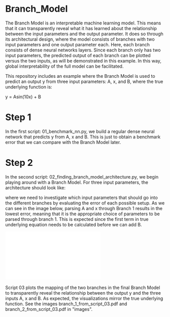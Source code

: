 # Branch_Model
The Branch Model is an interpretable machine learning model. This means that it can transparently reveal what it has learned about the relationship between the input parameters and the output parameter. It does so through its architectural design, where the model consists of branches with two input parameters and one output parameter each. Here, each branch consists of dense neural networks layers. Since each branch only has two input parameters, the predicted output of each branch can be plotted versus the two inputs, as will be demonstrated in this example. In this way, global interpretability of the full model can be facilitated. 

This repository includes an example where the Branch Model is used to predict an output y from three input parameters: A, x, and B, where the true underlying function is:

y = Asin(10x) + B

# Step 1 

In the first script: 01_benchmark_nn.py, we build a regular dense neural network that predicts y from A, x and B. This is just to obtain a benchmark error that we can compare with the Branch Model later.

# Step 2 

In the second script: 02_finding_branch_model_architecture.py, we begin playing around with a Branch Model. For three input parameters, the architecture should look like:

where we need to investigate which input parameters that should go into the different branches by evaluating the error of each possible setup. As we can see in the image below, parsing A and x through Branch 1 results in the lowest error, meaning that it is the appropriate choice of parameters to be parsed through branch 1. This is expected since the first term in true underlying equation needs to be calculated before we can add B.

![input split test](images/input_split_test_from_script_02.pdf)

Script 03 plots the mapping of the two branches in the final Branch Model to transparently reveal the relationship between the output y and the three inputs A, x and B. As expected, the visualizations mirror the true underlying function. See the images branch_1_from_script_03.pdf and branch_2_from_script_03.pdf in "images".

